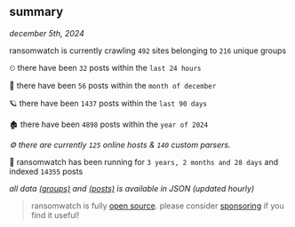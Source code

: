 
## summary
_december 5th, 2024_

ransomwatch is currently crawling `492` sites belonging to `216` unique groups

⏲ there have been `32` posts within the `last 24 hours`

🦈 there have been `56` posts within the `month of december`

🪐 there have been `1437` posts within the `last 90 days`

🏚 there have been `4898` posts within the `year of 2024`

_⚙️ there are currently `125` online hosts & `140` custom parsers._

🦕 ransomwatch has been running for `3 years, 2 months and 28 days` and indexed `14355` posts

_all data  [(groups)](http://ransomwhat.telemetry.ltd/groups) and [(posts)](http://ransomwhat.telemetry.ltd/posts) is available in JSON (updated hourly)_

> ransomwatch is fully [open source](https://github.com/joshhighet/ransomwatch#ransomwatch--). please consider [sponsoring](https://github.com/sponsors/joshhighet) if you find it useful!
